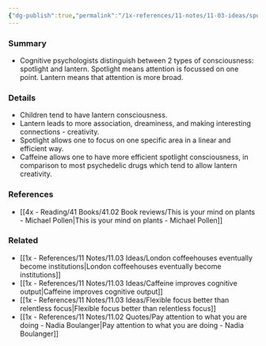 ```yaml
---
{"dg-publish":true,"permalink":"/1x-references/11-notes/11-03-ideas/spotlight-consciousness-vs-lantern-consciousness/","title":"Spotlight consciousness vs lantern consciousness"}
---
```



### Summary
- Cognitive psychologists distinguish between 2 types of consciousness: spotlight and lantern. Spotlight means attention is focussed on one point. Lantern means that attention is more broad.

### Details
- Children tend to have lantern consciousness. 
- Lantern leads to more association, dreaminess, and making interesting connections - creativity.
- Spotlight allows one to focus on one specific area in a linear and efficient way.
- Caffeine allows one to have more efficient spotlight consciousness, in comparison to most psychedelic drugs which tend to allow lantern creativity.

### References
- [[4x - Reading/41 Books/41.02 Book reviews/This is your mind on plants - Michael Pollen\|This is your mind on plants - Michael Pollen]]

### Related
- [[1x - References/11 Notes/11.03 Ideas/London coffeehouses eventually become institutions\|London coffeehouses eventually become institutions]]
- [[1x - References/11 Notes/11.03 Ideas/Caffeine improves cognitive output\|Caffeine improves cognitive output]]
- [[1x - References/11 Notes/11.03 Ideas/Flexible focus better than relentless focus\|Flexible focus better than relentless focus]]
- [[1x - References/11 Notes/11.02 Quotes/Pay attention to what you are doing - Nadia Boulanger\|Pay attention to what you are doing - Nadia Boulanger]]